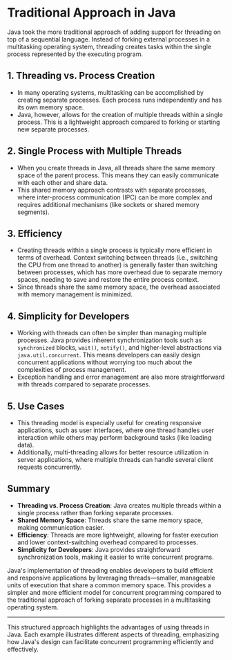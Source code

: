 # Traditional Approach in Java

Java took the more traditional approach of adding support for threading on top of a sequential language. Instead of forking external processes in a multitasking operating system, threading creates tasks within the single process represented by the executing program.

## 1. Threading vs. Process Creation

- In many operating systems, multitasking can be accomplished by creating separate processes. Each process runs independently and has its own memory space.
- Java, however, allows for the creation of multiple threads within a single process. This is a lightweight approach compared to forking or starting new separate processes.

## 2. Single Process with Multiple Threads

- When you create threads in Java, all threads share the same memory space of the parent process. This means they can easily communicate with each other and share data.
- This shared memory approach contrasts with separate processes, where inter-process communication (IPC) can be more complex and requires additional mechanisms (like sockets or shared memory segments).

## 3. Efficiency

- Creating threads within a single process is typically more efficient in terms of overhead. Context switching between threads (i.e., switching the CPU from one thread to another) is generally faster than switching between processes, which has more overhead due to separate memory spaces, needing to save and restore the entire process context.
- Since threads share the same memory space, the overhead associated with memory management is minimized.

## 4. Simplicity for Developers

- Working with threads can often be simpler than managing multiple processes. Java provides inherent synchronization tools such as `synchronized` blocks, `wait()`, `notify()`, and higher-level abstractions via `java.util.concurrent`. This means developers can easily design concurrent applications without worrying too much about the complexities of process management.
- Exception handling and error management are also more straightforward with threads compared to separate processes.

## 5. Use Cases

- This threading model is especially useful for creating responsive applications, such as user interfaces, where one thread handles user interaction while others may perform background tasks (like loading data).
- Additionally, multi-threading allows for better resource utilization in server applications, where multiple threads can handle several client requests concurrently.

## Summary

- **Threading vs. Process Creation**: Java creates multiple threads within a single process rather than forking separate processes.
- **Shared Memory Space**: Threads share the same memory space, making communication easier.
- **Efficiency**: Threads are more lightweight, allowing for faster execution and lower context-switching overhead compared to processes.
- **Simplicity for Developers**: Java provides straightforward synchronization tools, making it easier to write concurrent programs.

Java's implementation of threading enables developers to build efficient and responsive applications by leveraging threads—smaller, manageable units of execution that share a common memory space. This provides a simpler and more efficient model for concurrent programming compared to the traditional approach of forking separate processes in a multitasking operating system.

---

This structured approach highlights the advantages of using threads in Java. Each example illustrates different aspects of threading, emphasizing how Java's design can facilitate concurrent programming efficiently and effectively.
